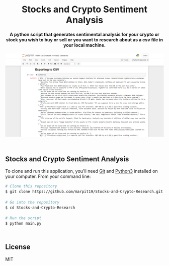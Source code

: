 
<h1 align="center">
  <br>
  Stocks and Crypto Sentiment Analysis
  <br>
</h1>

<h4 align="center">A python script that generates sentimental analysis for your crypto or stock you wish to buy or sell or you want to research about as a csv file in your local machine.</h4>

</p>

<img src="./images/img.png">

<h2>
  <br>
  Stocks and Crypto Sentiment Analysis
  <br>
</h2>

To clone and run this application, you'll need [Git](https://git-scm.com) and [Python3](https://www.python.org//) installed on your computer. From your command line:

```bash
# Clone this repository
$ git clone https://github.com/marpit19/Stocks-and-Crypto-Research.git

# Go into the repository
$ cd Stocks-and-Crypto-Research

# Run the script
$ python main.py

```

<h2>
  <br>
  License
  <br>
</h2>

MIT

